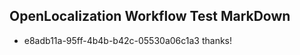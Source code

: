 ## OpenLocalization Workflow Test MarkDown
* e8adb11a-95ff-4b4b-b42c-05530a06c1a3 thanks!

<!--HONumber=Aug16_HO1-->


